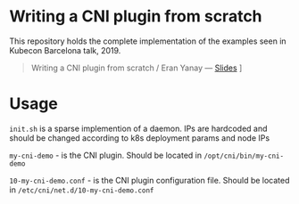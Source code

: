 # Writing a CNI plugin from scratch
This repository holds the complete implementation of the examples seen in Kubecon Barcelona talk, 2019.

> Writing a CNI plugin from scratch / Eran Yanay &mdash; [Slides](https://speakerdeck.com/eranyanay/going-infinite-handling-1m-websockets-connections-in-go) ]


# Usage
`init.sh` is a sparse implemention of a daemon. IPs are hardcoded and should be changed according to k8s deployment params and node IPs

`my-cni-demo` - is the CNI plugin. Should be located in `/opt/cni/bin/my-cni-demo`

`10-my-cni-demo.conf` - is the CNI plugin configuration file. Should be located in `/etc/cni/net.d/10-my-cni-demo.conf`
